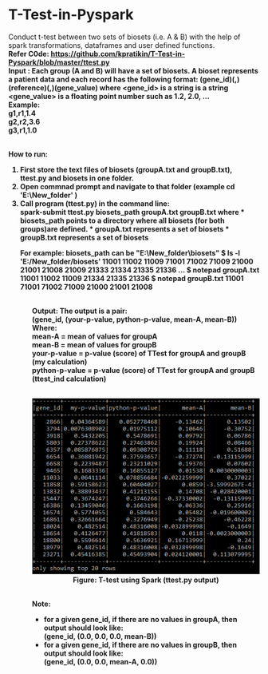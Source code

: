 # T-Test-in-Pyspark
Conduct t-test between two sets of biosets (i.e. A &amp; B) with the help of spark transformations, dataframes and user defined functions.
<b><br> Refer C0de: https://github.com/kpratikin/T-Test-in-Pyspark/blob/master/ttest.py
<br>
<b>Input : </b>
Each group (A and B) will have a set of biosets. A bioset represents a patient data and each record has the following format:
(gene_id)(,)(reference)(,)(gene_value)
where
  <gene_id> is a string
  <reference> is a string
  <gene_value> is a floating point number such as 1.2, 2.0, ...
<br> Example:<br>
  g1,r1,1.4 <br>
  g2,r2,3.6 <br>
  g3,r1,1.0 <br>

<br><b>How to run:</b>
<ol><li> First store the text files of biosets (groupA.txt and groupB.txt), ttest.py and biosets in one folder.
  <li>Open commnad prompt and navigate to that folder (example cd 'E:\New_folder' )
    <li>Call program (ttest.py) in the command line:
      <br>spark-submit ttest.py biosets_path groupA.txt groupB.txt
where 
    * biosets_path points to a directory where all biosets 
       (for both groups)are defined.
    * groupA.txt represents a set of biosets
    * groupB.txt represents a set of biosets 

For example: biosets_path can be "E:\New_folder\biosets"
$ ls -l 'E:/New_folder/biosets'
11001
11002
11009
71001
71002
71009
21000
21001
21008
21009
21333
21334
21335
21336
...
$ notepad groupA.txt
11001
11002
11009
21334
21335
21336
$ notepad groupB.txt
11001
71001
71002
71009
21000
21001
21008
<ol>    
    
<br><b>Output:</b> The output is a pair:<br>
  (gene_id, (your-p-value, python-p-value, mean-A, mean-B))
<br>Where:<br>
mean-A = mean of values for groupA <br>
mean-B = mean of values for groupB <br>
your-p-value = p-value (score) of TTest for groupA and groupB (my calculation) <br>
python-p-value = p-value (score) of TTest for groupA and groupB (ttest_ind calculation) <br>
<br>
<p align="center"><img src="https://github.com/kpratikin/T-Test-in-Pyspark/blob/master/Output.PNG">
 <br>Figure: T-test using Spark (ttest.py output)
 </p>
<br>
Note: <ul><li>for a given gene_id, if there are no values in groupA, then output should look like:<br>
  (gene_id, (0.0, 0.0, 0.0, mean-B))
<li>for a given gene_id, if there are no values in groupB, then output should look like:<br>
  (gene_id, (0.0, 0.0, mean-A, 0.0))  
